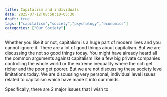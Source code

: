 ```yaml
---
title: Capitalism and individuals
date: 2025-07-12T08:58:10+05:30
draft: true
tags: ["capitalism","society","psychology","economics"]
categories: ["Our Society"]
---
```

Whether you like it or not, capitalism is a huge part of modern lives and you cannot ignore it. There are a lot of good things about capitalism. But we are discussing the not so good things today. You might have already heard all the common arguments against capitalism like a few big private companies controlling the whole world or the extreme inequality where the rich get richer and the poor get poorer. But we are not discussing these society level limitations today. We are discussing very personal, individual level issues related to capitalism which have made it into our minds.  

Specifically, there are 2 major issues that I wish to 